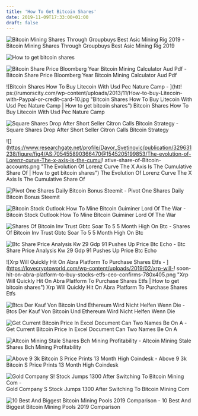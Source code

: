 ```yaml
---
title: 'How To Get Bitcoin Shares'
date: 2019-11-09T17:33:00+01:00
draft: false
---
```


![Bitcoin Mining Shares Through Groupbuys Best Asic Mining Rig 2019 - ](https://i.imgur.com/jkkpY3h.jpg "Bitcoin Mining Shares Through Groupbuys Best Asic Mining Rig 2019 | How to get bitcoin shares") Bitcoin Mining Shares Through Groupbuys Best Asic Mining Rig 2019

![How to get bitcoin shares](https://themoneymongers.com/wp-content/uploads/2019/01/Buy-Dash-From-CEX-1.png "How to get bitcoin shares") 

![Bitcoin Share Price Bloomberg Year Bitcoin Mining Calculator Aud Pdf - ](https://community.nasdaq.com/uploadedimages/author/eagle-financial-publications/0405a.jpg "Bitcoin Share Price Bloomberg Year Bitcoin Mining Calculator Aud Pdf | How to get bitcoin shares") Bitcoin Share Price Bloomberg Year Bitcoin Mining Calculator Aud Pdf

![Bitcoin Shares How To Buy Litecoin With Usd Pec Nature Camp - ](htt!   ps://rumorscity.com/wp-content/uploads/2013/11/How-to-buy-Litecoin-with-Paypal-or-credit-card-10.jpg "Bitcoin Shares How To Buy Litecoin With Usd Pec Nature Camp | How to get bitcoin shares") Bitcoin Shares How To Buy Litecoin With Usd Pec Nature Camp

![Square Shares Drop After Short Seller Citron Calls Bitcoin Strategy - ](https://fm.cnbc.com/applications/cnbc.com/resources/editorialfiles/charts/2018/04/1525113108_SQ_chart.jpeg "Square Shares Drop After Short Seller Citron Calls Bitcoin Strategy | How to get bitcoin shares") Square Shares Drop After Short Seller Citron Calls Bitcoin Strategy

![](https://www.researchgate.net/profile/Davor_Svetinovic/publication/329631238/figure/fig4/AS:705455890366470@1545205199853/The-evolution-of-Lorenz-curve-The-x-axis-is-the-cumul!   ative-share-of-Bitcoin-accounts.png "The Evolution Of Lorenz Curve The X Axis Is The Cumulative Share Of | How to get bitcoin shares") The Evolution Of Lorenz Curve The X Axis Is The Cumulative Share Of

![Pivot One Shares Daily Bitcoin Bonus Steemit - ](https://steemitimages.com/640x0/https://cdn.steemitimages.com/DQmUteKRXji1QUctMWcDdVwv6SapUryDdnWC5dvWtrxQvzz/Screenshot_20180923-234900_Pivot.jpg "Pivot One Shares Daily Bitcoin Bonus Steemit | How to get bitcoin shares") Pivot One Shares Daily Bitcoin Bonus Steemit

![Bitcoin Stock Outlook How To Mine Bitcoin Guiminer Lord Of The War - ](https://u.today/sites/default/files/styles/736x/public/inline-images/Picture%204_6.png?itok\u003dGEzJRnFg "Bitcoin Stock Outlook How To Mine Bitcoin Guiminer Lord Of The War | How to get bitcoin shar!   es") Bitcoin Stock Outlook How To Mine Bitcoin Guiminer Lord Of The War

![Shares Of Bitcoin Inv Trust Gbtc Soar To 5 5 Month High On Btc - ](https://www.financemagnates.com/wp-content/uploads/sites/7/2015/11/--Premium-for-GBTC-Over-BTC.png "Shares Of Bitcoin Inv Trust Gbtc Soar To 5 5 Month High On Btc | How to get bitcoin shares") Shares Of Bitcoin Inv Trust Gbtc Soar To 5 5 Month High On Btc

![Btc Share Price Analysis Kw 29 Gdp 91 Pushes Up Price Btc Echo - ](http://i.bitcointic.com/img/bitcoin-course-2017/btc-kursanalyse-kw-29-bip-91-pusht-kurs-in-die-h-he-btc-echo.png "Btc Share Price Analysis Kw 29 Gdp 91 Pushes Up Price Btc Echo | How to get bitcoin shares") Btc Share Price Analysis Kw 29 Gdp 91 Pushes Up Price Btc Echo

![Xrp Will Quickly Hit On Abra Platform To Purchase Shares Etfs - ](https://lovecryptoworld.com/wp-content/uploads/2019/02/xrp-will-!   soon-hit-on-abra-platform-to-buy-stocks-etfs-ceo-confirms-780x405.png "Xrp Will Quickly Hit On Abra Platform To Purchase Shares Etfs | How to get bitcoin shares") Xrp Will Quickly Hit On Abra Platform To Purchase Shares Etfs

![Btcs Der Kauf Von Bitcoin Und Ethereum Wird Nicht Helfen Wenn Die - ](https://coinnewstelegraph.com/wp-content/uploads/2018/08/1533651167_242_btcs-buying-bitcoin-and-ethereum-will-not-help-if-share-count-keeps-increasing-btcs-inc-otcmktsbtcs.png "Btcs Der Kauf Von Bitcoin Und Ethereum Wird Nicht Helfen Wenn Die | How to get bitcoin shares") Btcs Der Kauf Von Bitcoin Und Ethereum Wird Nicht Helfen Wenn Die

![Get Current Bitcoin Price In Excel Document Can Two Names Be On A - ](https://i.investopedia.com/image/jpeg/1520604037632/bitcoin_price_chart.jpg "Get Current Bitcoin Pric!   e In Excel Document Can Two Names Be On A | How to get bitcoin shares") Get Current Bitcoin Price In Excel Document Can Two Names Be On A

![Altcoin Mining Stale Shares Bch Mining Profitability - ](https://steemitimages.com/DQmXKNH3GGrF5qNniaaiovtqwG6nav8DypVxrtnncujntXL/image.png "Altcoin Mining Stale Shares Bch Mining Profitability | How to get bitcoin shares") Altcoin Mining Stale Shares Bch Mining Profitability

![Above 9 3k Bitcoin S Price Prints 13 Month High Coindesk - ](https://static.coindesk.com/wp-content/uploads/2019/06/Capture.jpg "Above 9 3k Bitcoin S Price Prints 13 Month High Coindesk | How to get bitcoin shares") Above 9 3k Bitcoin S Price Prints 13 Month High Coindesk

![Gold Company S!    Stock Jumps 1300 After Switching To Bitcoin Mining Com - ](http://www.mining.com/wp-content/uploads/2017/12/NRH-chart.jpg "Gold!    Company S Stock Jumps 1300 After Switching To Bitcoin Mining Com | How to get bitcoin shares") Gold Company S Stock Jumps 1300 After Switching To Bitcoin Mining Com

![10 Best And Biggest Bitcoin Mining Pools 2019 Comparison - ](https://www.buybitcoinworldwide.com/wp-content/uploads/2017/02/pools1.png "10 Best And Biggest Bitcoin Mining Pools 2019 Comparison | How to get bitcoin shares") 10 Best And Biggest Bitcoin Mining Pools 2019 Comparison